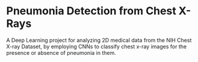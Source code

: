 # Pneumonia Detection from Chest X-Rays
 A Deep Learning project for analyzing 2D medical data from the NIH Chest X-ray Dataset, by employing CNNs to classify chest x-ray images for the presence or absence of pneumonia in them.

